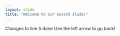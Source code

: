 ```yaml
---
layout: slide
title: "Welcome to our second slide!"
---
```

Changes to line 5 done
Use the left arrow to go back!
